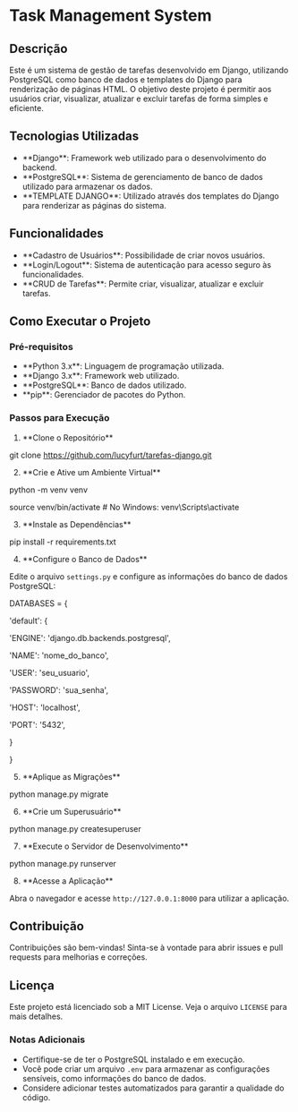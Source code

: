 # Task Management System

## Descrição

Este é um sistema de gestão de tarefas desenvolvido em Django, utilizando PostgreSQL como banco de dados e templates do Django para renderização de páginas HTML. O objetivo deste projeto é permitir aos usuários criar, visualizar, atualizar e excluir tarefas de forma simples e eficiente.

## Tecnologias Utilizadas

- \*\*Django\*\*: Framework web utilizado para o desenvolvimento do backend.
- \*\*PostgreSQL\*\*: Sistema de gerenciamento de banco de dados utilizado para armazenar os dados.
- \*\*TEMPLATE DJANGO\*\*: Utilizado através dos templates do Django para renderizar as páginas do sistema.

## Funcionalidades

- \*\*Cadastro de Usuários\*\*: Possibilidade de criar novos usuários.
- \*\*Login/Logout\*\*: Sistema de autenticação para acesso seguro às funcionalidades.
- \*\*CRUD de Tarefas\*\*: Permite criar, visualizar, atualizar e excluir tarefas.


## Como Executar o Projeto

### Pré-requisitos

- \*\*Python 3.x\*\*: Linguagem de programação utilizada.
- \*\*Django 3.x\*\*: Framework web utilizado.
- \*\*PostgreSQL\*\*: Banco de dados utilizado.
- \*\*pip\*\*: Gerenciador de pacotes do Python.

### Passos para Execução

1. \*\*Clone o Repositório\*\*

git clone https://github.com/lucyfurt/tarefas-django.git


2. \*\*Crie e Ative um Ambiente Virtual\*\*

python -m venv venv

source venv/bin/activate  # No Windows: venv\Scripts\activate


3. \*\*Instale as Dependências\*\*

pip install -r requirements.txt

4. \*\*Configure o Banco de Dados\*\*

Edite o arquivo `settings.py` e configure as informações do banco de dados PostgreSQL:

DATABASES = {

'default': {

'ENGINE': 'django.db.backends.postgresql',

'NAME': 'nome\_do\_banco',

'USER': 'seu\_usuario',

'PASSWORD': 'sua\_senha',

'HOST': 'localhost',

'PORT': '5432',

}

}

5. \*\*Aplique as Migrações\*\*

python manage.py migrate

6. \*\*Crie um Superusuário\*\*

python manage.py createsuperuser

7. \*\*Execute o Servidor de Desenvolvimento\*\*

python manage.py runserver

8. \*\*Acesse a Aplicação\*\*

Abra o navegador e acesse `http://127.0.0.1:8000` para utilizar a aplicação.

## Contribuição

Contribuições são bem-vindas! Sinta-se à vontade para abrir issues e pull requests para melhorias e correções.

## Licença

Este projeto está licenciado sob a MIT License. Veja o arquivo `LICENSE` para mais detalhes.

### Notas Adicionais

- Certifique-se de ter o PostgreSQL instalado e em execução.
- Você pode criar um arquivo `.env` para armazenar as configurações sensíveis, como informações do banco de dados.
- Considere adicionar testes automatizados para garantir a qualidade do código.


